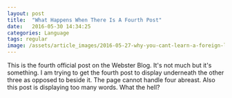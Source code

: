 ```yaml
---
layout: post
title:  "What Happens When There Is A Fourth Post"
date:   2016-05-30 14:34:25
categories: Language
tags: regular
image: /assets/article_images/2016-05-27-why-you-cant-learn-a-foreign-language/headache.png
---
```


This is the fourth official post on the Webster Blog. It's not much but it's something. I am trying to get the fourth post to display underneath the other three as opposed to beside it. The page cannot handle four abreast. Also this post is displaying too many words. What the hell?

